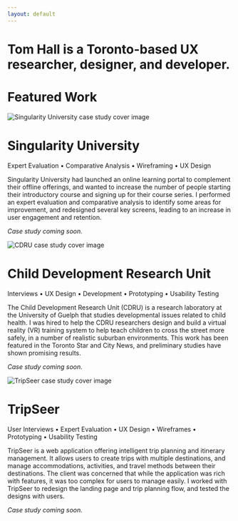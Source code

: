 ```yaml
---
layout: default
---
```



  
  <div class="row">
    <div class="col-12">
      <h1 class="headline">Tom Hall is a Toronto-based UX researcher, designer, and developer.</h1>
    </div>
  </div>
  
  <div class="row landing-page-section">
    <div class="col-12">
      <h1 class="text-center">Featured Work</h1>
    </div>
  </div>
  
  <div class="row portfolio-item justify-content-center">
    <div class="col-12 col-lg-5 text-center">
      <img class="img-fluid" src="{{ site.baseurl }}/images/su-cover.jpeg" alt="Singularity University case study cover image" />
    </div>
    <div class="col-12 col-lg-7">
      <h1>Singularity University</h1>
      <p class="services">Expert Evaluation &bull; Comparative Analysis &bull; Wireframing &bull; UX Design</p>
      <p>Singularity University had launched an online learning portal to complement their offline offerings, and wanted to increase the number of people starting their introductory course and signing up for their course series. I performed an expert evaluation and comparative analysis to identify some areas for improvement, and redesigned several key screens, leading to an increase in user engagement and retention.</p>
      <p><em>Case study coming soon.</em></p>
    </div>
  </div>
  
  <div class="row portfolio-item justify-content-center">
    <div class="col-12 col-lg-5 text-center">
      <img class="img-fluid" src="{{ site.baseurl }}/images/cdru-cover.jpeg" alt="CDRU case study cover image" />
    </div>
    <div class="col-12 col-lg-7">
      <h1>Child Development Research Unit</h1>
      <p class="services">Interviews &bull; UX Design &bull; Development &bull; Prototyping &bull; Usability Testing</p>
      <p>The Child Development Research Unit (CDRU) is a research laboratory at the University of Guelph that studies developmental issues related to child health. I was hired to help the CDRU researchers design and build a virtual reality (VR) training system to help teach children to cross the street more safely, in a number of realistic suburban environments. This work has been featured in the Toronto Star and City News, and preliminary studies have shown promising results.</p>
      <p><em>Case study coming soon.</em></p>
    </div>
  </div>
  
  <div class="row portfolio-item justify-content-center">
    <div class="col-12 col-lg-5 text-center">
      <img class="img-fluid" src="{{ site.baseurl }}/images/tripseer-cover.jpeg" alt="TripSeer case study cover image" />
    </div>
    <div class="col-12 col-lg-7">
      <h1>TripSeer</h1>
      <p class="services">User Interviews &bull; Expert Evaluation &bull; UX Design &bull; Wireframes &bull; Prototyping &bull; Usability Testing</p>
      <p>TripSeer is a web application offering intelligent trip planning and itinerary management. It allows users to create trips with multiple destinations, and manage accommodations, activities, and travel methods between their destinations. The client was concerned that while the application was rich with features, it was too complex for users to manage easily. I worked with TripSeer to redesign the landing page and trip planning flow, and tested the designs with users.</p>
      <p><em>Case study coming soon.</em></p>
    </div>
  </div>
